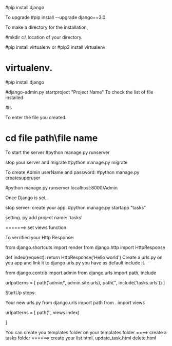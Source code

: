 #pip install django

To upgrade
#pip install --upgrade django==3.0

To make a directory for the installation,

#mkdir c:\   location of your directory.

#pip install virtualenv
	or
#pip3 install virtualenv
# virtualenv.


#pip install django

#django-admin.py startproject "Project Name"
To check the list of file installed

#ls

To enter the file you created.
# cd file path\file name

To start the server
#python manage.py runserver

stop your server and migrate
#python manage.py migrate

To create Admin userName and password:
#python manage.py createsuperuser

#python manage.py runserver
localhost:8000/Admin

Once Django is set,

stop server:
create your app.
#python manage.py startapp "tasks"





setting. py add project name: 'tasks'

=======>
 set views function
 
To verrified your Http Response:

from django.shortcuts import render
from django.http import HttpResponse
 

def index(request):
    return HttpResponse('Hello world')
Create a urls.py on you app and link it to django 
urls.py you have as default include it.

from django.contrib import admin
from django.urls import path, include

urlpatterns = [
    path('admin/', admin.site.urls),
    path('', include('tasks.urls'))
]
 
 StartUp steps:

Your new urls.py
from django.urls import path
from . import views 

urlpatterns = [
	path('', views.index)

]

You can create you templates folder
on your templates folder
====> 
create a tasks folder
======>
create your list.html,
update_task.html
delete.html


 
